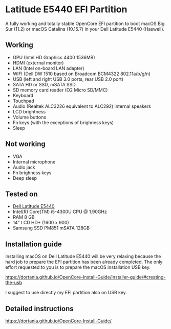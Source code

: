 # Latitude E5440 EFI Partition

A fully working and totally stable OpenCore EFI partition to boot macOS Big Sur (11.2) or macOS Catalina (10.15.7) in your Dell Latitude E5440 (Haswell).

## Working
  - GPU (Intel HD Graphics 4400 1536MB)
  - HDMI (external monitor)
  - LAN (Intel on-board LAN adapter)
  - WIFI (Dell DW 1510 based on Broadcom BCM4322 802.11a/b/g/n)
  - USB (left and right USB 3.0 ports, rear USB 2.0 port)
  - SATA HD or SSD, mSATA SSD
  - SD memory card reader (O2 Micro SD/MMC)
  - Keyboard
  - Touchpad
  - Audio (Realtek ALC3226 equivalent to ALC292) internal speakers
  - LCD brightness 
  - Volume buttons
  - Fn keys (with the exceptions of brighness keys)
  - Sleep
  
## Not working
  - VGA
  - Internal microphone
  - Audio jack
  - Fn brighness keys
  - Deep sleep
  
## Tested on
  - [Dell Latitude E5440](https://www.dell.com/support/manuals/en-us/latitude-e5440-laptop/delllatitudee5440_om-v2/specifications?guid=guid-fa08d88f-67d7-4277-a7b9-d872f106a82b&lang=en-us)
  - Intel(R) Core(TM) i5-4300U CPU @ 1.90GHz
  - RAM 8 GB
  - 14" LCD HD+ (1600 x 900)
  - Samsung SSD PM851 mSATA 128GB

## Installation guide

Installing macOS on Dell Latitude E5440 will be very relaxing because the hard job to prepare the EFI partition has been already completed.
The only effort requested to you is to prepare the macOS installation USB key.

https://dortania.github.io/OpenCore-Install-Guide/installer-guide/#creating-the-usb

I suggest to use directly my EFI partition also on USB key.

## Detailed instructions

https://dortania.github.io/OpenCore-Install-Guide/

